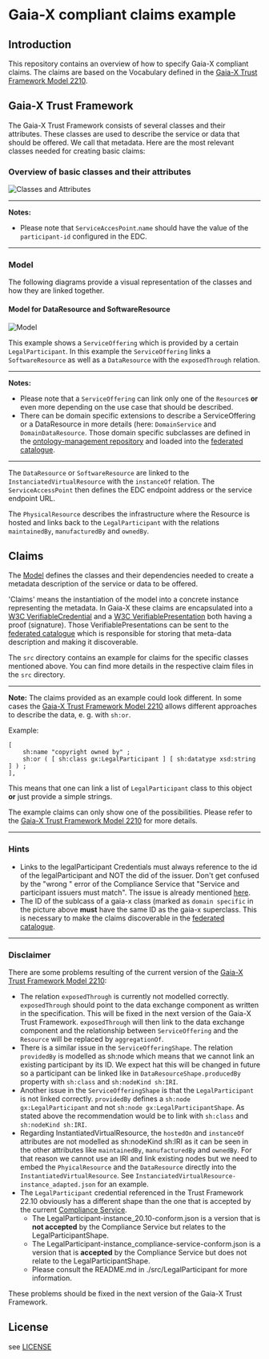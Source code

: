 # Gaia-X compliant claims example

## Introduction
This repository contains an overview of how to specify Gaia-X compliant claims. The claims are based on the Vocabulary defined in the [Gaia-X Trust Framework Model 2210](https://registry.lab.gaia-x.eu/v1/api/trusted-shape-registry/v1/shapes/jsonld/trustframework#).

## Gaia-X Trust Framework
The Gaia-X Trust Framework consists of several classes and their attributes. These classes are used to describe the service or data that should be offered. We call that metadata. Here are the most relevant classes needed for creating basic claims:

### Overview of basic classes and their attributes
![Classes and Attributes](docs/classes-and-attributes.drawio.png)

---
**Notes:**
- Please note that `ServiceAccesPoint`.`name` should have the value of the `participant-id` configured in the EDC.
---

### Model
The following diagrams provide a visual representation of the classes and how they are linked together.

#### Model for DataResource and SoftwareResource
![Model](docs/model.drawio.png)

This example shows a `ServiceOffering` which is provided by a certain `LegalParticipant`. In this example the `ServiceOffering` links a `SoftwareResource` as well as a `DataResource` with the `exposedThrough` relation. 

---
**Notes:** 
- Please note that a `ServiceOffering` can link only one of the `Resource`s **or** even more depending on the use case that should be described.
- There can be domain specific extensions to describe a ServiceOffering or a DataResource in more details (here: `DomainService` and `DomainDataResource`. Those domain specific subclasses are defined in the [ontology-management repository](https://github.com/GAIA-X4PLC-AAD/ontology-management-base) and loaded into the [federated catalogue](https://gitlab.eclipse.org/eclipse/xfsc/cat/fc-service).
---

The `DataResource` or `SoftwareResource` are linked to the `InstanciatedVirtualResource` with the `instanceOf` relation. The `ServiceAccessPoint` then defines the EDC endpoint address or the service endpoint URL.

The `PhysicalResource` describes the infrastructure where the Resource is hosted and links back to the `LegalParticipant` with the relations `maintainedBy`, `manufacturedBy` and `ownedBy`.

## Claims
The [Model](#model) defines the classes and their dependencies needed to create a metadata description of the service or data to be offered. 

'Claims' means the instantiation of the model into a concrete instance representing the metadata. 
In Gaia-X these claims are encapsulated into a [W3C VerifiableCredential](https://www.w3.org/TR/vc-data-model/) and a [W3C VerifiablePresentation](https://www.w3.org/TR/vc-data-model/) both having a proof (signature). Those VerifiablePresentations can be sent to the [federated catalogue](https://gitlab.eclipse.org/eclipse/xfsc/cat/fc-service) which is responsible for storing that meta-data description and making it discoverable.

The `src` directory contains an example for claims for the specific classes mentioned above. You can find more details in the respective claim files in the `src` directory.

---

**Note:** 
The claims provided as an example could look different. In some cases the [Gaia-X Trust Framework Model 2210](https://registry.lab.gaia-x.eu/v1/api/trusted-shape-registry/v1/shapes/jsonld/trustframework#) allows different approaches to describe the data, e. g. with `sh:or`. 

Example:
```
[ 
    sh:name "copyright owned by" ;
    sh:or ( [ sh:class gx:LegalParticipant ] [ sh:datatype xsd:string ] ) ;
],
```
This means that one can link a list of `LegalParticipant` class to this object **or** just provide a simple strings.

The example claims can only show one of the possibilities. Please refer to the [Gaia-X Trust Framework Model 2210](https://registry.lab.gaia-x.eu/v1/api/trusted-shape-registry/v1/shapes/jsonld/trustframework#) for more details. 

---

### Hints

- Links to the legalParticipant Credentials must always reference to the id of the legalParticipant and NOT the did of the issuer. Don't get confused by the "wrong " error of the Compliance Service that "Service and participant issuers must match". The issue is already mentioned [here](https://gitlab.com/gaia-x/lab/compliance/gx-compliance/-/issues/69).
- The ID of the sublcass of a gaia-x class (marked as `domain specific` in the picture above **must** have the same ID as the gaia-x superclass. This is necessary to make the claims discoverable in the [federated catalogue](https://gitlab.eclipse.org/eclipse/xfsc/cat/fc-service). 

---

### Disclaimer
There are some problems resulting of the current version of the  [Gaia-X Trust Framework Model 2210](https://registry.lab.gaia-x.eu/v1/api/trusted-shape-registry/v1/shapes/jsonld/trustframework#):

- The relation `exposedThrough` is currently not modelled correctly. `exposedThrough` should point to the data exchange component as written in the specification. This will be fixed in the next version of the Gaia-X Trust Framework. `exposedThrough` will then link to the data exchange component and the relationship between `ServiceOffering` and the `Resource` will be replaced by `aggregationOf`.
- There is a similar issue in the `ServiceOfferingShape`. The relation `providedBy` is modelled as sh:node which means that we cannot link an existing participant by its ID. We expect hat this will be changed in future so a participant can be linked like in `DataResourceShape.producedBy` property with `sh:class` and `sh:nodeKind sh:IRI`.
- Another issue in the `ServiceOfferingShape` is that the `LegalParticipant` is not linked correctly. `providedBy` defines a `sh:node gx:LegalParticipant` and not `sh:node gx:LegalParticipantShape`. As stated above the recommendation would be to link  with `sh:class` and `sh:nodeKind sh:IRI`. 
- Regarding InstantiatedVirtualResource, the `hostedOn` and `instanceOf` attributes are not modelled as sh:nodeKind sh:IRI as it can be seen in the other attributes like `maintainedBy`, `manufacturedBy` and `ownedBy`. For that reason we cannot use an IRI and link existing nodes but we need to embed the `PhyicalResource` and the `DataResource` directly into the `InstantiatedVirtualResource`. See `InstanciatedVirtualResource-instance_adapted.json` for an example.
- The `LegalParticipant` credential referenced in the Trust Framework 22.10 obviously has a different shape than the one that is accepted by the current [Compliance Service](https://compliance.lab.gaia-x.eu/main/docs). 
  - The LegalParticipant-instance_20.10-conform.json is a version that is **not accepted** by the Compliance Service but relates to the LegalParticipantShape. 
  - The LegalParticipant-instance_compliance-service-conform.json is a version that is **accepted** by the Compliance Service but does not relate to the LegalParticipantShape. 
  - Please consult the README.md in ./src/LegalParticipant for more information.

These problems should be fixed in the next version of the Gaia-X Trust Framework.

## License
see [LICENSE](LICENSE.md)


